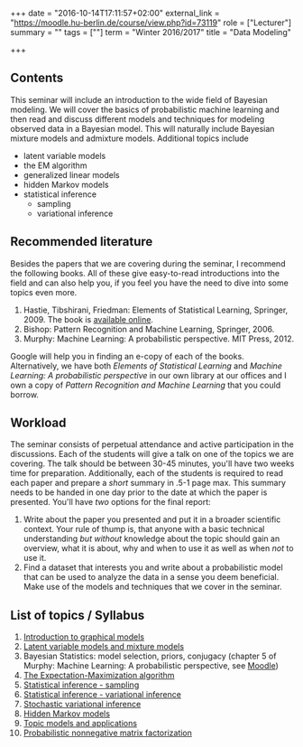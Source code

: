 +++
date = "2016-10-14T17:11:57+02:00"
external_link = "https://moodle.hu-berlin.de/course/view.php?id=73119"
role = ["Lecturer"]
summary = ""
tags = [""]
term = "Winter 2016/2017"
title = "Data Modeling"

+++
## Contents

This seminar will include an introduction to the wide field of Bayesian modeling. We will cover the basics of probabilistic machine learning and then read and discuss different models and techniques for modeling observed data in a Bayesian model. This will naturally include Bayesian mixture models and admixture models. Additional topics include

- latent variable models
- the EM algorithm
- generalized linear models
- hidden Markov models
- statistical inference
  - sampling
  - variational inference

## Recommended literature

Besides the papers that we are covering during the seminar, I recommend the following books. All of these give easy-to-read introductions into the field and can also help you, if you feel you have the need to dive into some topics even more.

1. Hastie, Tibshirani, Friedman: Elements of Statistical Learning, Springer, 2009. The book is [available online](http://www-stat.stanford.edu/~tibs/ElemStatLearn/download.html).
2. Bishop: Pattern Recognition and Machine Learning, Springer, 2006. 
3. Murphy: Machine Learning: A probabilistic perspective. MIT Press, 2012. 

Google will help you in finding an e-copy of each of the books. Alternatively, we have both _Elements of Statistical Learning_ and _Machine Learning: A probabilistic perspective_ in our own library at our offices and I own a copy of _Pattern Recognition and Machine Learning_ that you could borrow.

## Workload
The seminar consists of perpetual attendance and active participation in the discussions. Each of the students will give a talk on one of the topics we are covering. The talk should be between 30-45 minutes, you'll have two weeks time for preparation.
Additionally, each of the students is required to read each paper and prepare a _short_ summary in .5-1 page max. This summary needs to be handed in one day prior to the date at which the paper is presented.
You'll have *two* options for the final report:

1. Write about the paper you presented and put it in a broader scientific context. Your rule of thump is, that anyone with a basic technical understanding _but without_ knowledge about the topic should gain an overview, what it is about, why and when to use it as well as when _not_ to use it.
2. Find a dataset that interests you and write about a probabilistic model that can be used to analyze the data in a sense you deem beneficial. Make use of the models and techniques that we cover in the seminar.

## List of topics / Syllabus
1. [Introduction to graphical models](papers/graphical_models.pdf)
2. [Latent variable models and mixture models](papers/latent_variable_models.pdf)
1. Bayesian Statistics: model selection, priors, conjugacy (chapter 5 of Murphy: Machine Learning: A probabilistic perspective, see [Moodle](https://moodle.hu-berlin.de/course/view.php?id=73119))
3. [The Expectation-Maximization algorithm](papers/EM.pdf)
5. [Statistical inference - sampling](papers/sampling.pdf)
6. [Statistical inference - variational inference](papers/vi.pdf)
8. [Stochastic variational inference](papers/svi.pdf)
9. [Hidden Markov models](papers/hmm.pdf)
4. [Topic models and applications](papers/topicmodels.pdf)
7. [Probabilistic nonnegative matrix factorization](probNMF.pdf)
